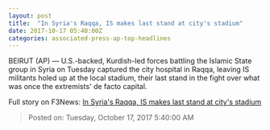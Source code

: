 ```yaml
---
layout: post
title:  "In Syria's Raqqa, IS makes last stand at city's stadium"
date: 2017-10-17 05:40:00Z
categories: associated-press-ap-top-headlines
---
```


BEIRUT (AP) — U.S.-backed, Kurdish-led forces battling the Islamic State group in Syria on Tuesday captured the city hospital in Raqqa, leaving IS militants holed up at the local stadium, their last stand in the fight over what was once the extremists' de facto capital.


Full story on F3News: [In Syria's Raqqa, IS makes last stand at city's stadium](http://www.f3nws.com/n/2ajzrC)

> Posted on: Tuesday, October 17, 2017 5:40:00 AM
